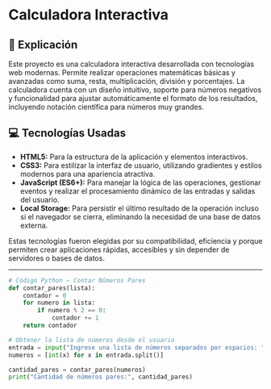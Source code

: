 # Calculadora Interactiva

## 📖 Explicación  
Este proyecto es una calculadora interactiva desarrollada con tecnologías web modernas. Permite realizar operaciones matemáticas básicas y avanzadas como suma, resta, multiplicación, división y porcentajes. La calculadora cuenta con un diseño intuitivo, soporte para números negativos y funcionalidad para ajustar automáticamente el formato de los resultados, incluyendo notación científica para números muy grandes.  

## 💻 Tecnologías Usadas  
- **HTML5:** Para la estructura de la aplicación y elementos interactivos.  
- **CSS3:** Para estilizar la interfaz de usuario, utilizando gradientes y estilos modernos para una apariencia atractiva.  
- **JavaScript (ES6+):** Para manejar la lógica de las operaciones, gestionar eventos y realizar el procesamiento dinámico de las entradas y salidas del usuario.  
- **Local Storage:** Para persistir el último resultado de la operación incluso si el navegador se cierra, eliminando la necesidad de una base de datos externa.  

Estas tecnologías fueron elegidas por su compatibilidad, eficiencia y porque permiten crear aplicaciones rápidas, accesibles y sin depender de servidores o bases de datos.  

---

```python
# Código Python – Contar Números Pares
def contar_pares(lista):
    contador = 0
    for numero in lista:
        if numero % 2 == 0:
            contador += 1
    return contador

# Obtener la lista de números desde el usuario
entrada = input("Ingrese una lista de números separados por espacios: ")
numeros = [int(x) for x in entrada.split()]

cantidad_pares = contar_pares(numeros)
print("Cantidad de números pares:", cantidad_pares)
```
